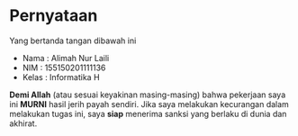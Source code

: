 # Pernyataan

Yang bertanda tangan dibawah ini

* Nama : Alimah Nur Laili
* NIM : 155150201111136
* Kelas : Informatika H

**Demi Allah** (atau sesuai keyakinan masing-masing) bahwa pekerjaan saya ini **MURNI** hasil jerih payah sendiri. Jika saya melakukan kecurangan dalam melakukan tugas ini, saya **siap** menerima sanksi yang berlaku di dunia dan akhirat.
